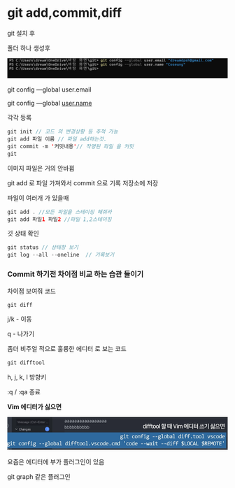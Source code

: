 # git add,commit,diff


git 설치 후 

폴더 하나 생성후 

![image.png](./git%20add,commit,diff/image.png)

git config —global user.email

git config —global [user.name](http://user.name) 

각각 등록 

```java
git init // 코드 의 변경상황 등 추적 가능
git add 파일 이름 // 파일 add하는것.
git commit -m '커밋내용'// 작명된 파일 을 커밋
git
```

이미지 파일은 거의 안바뀜 

git add 로 파일 가져와서 commit 으로 기록 저장소에 저장 

파일이 여러개 가 있을때 

```java
git add . //모든 파일을 스테이징 해줘라 
git add 파일1 파일2 //파일 1,2스테이징
```

깃 상태 확인 

```java
git status // 상태창 보기  
git log --all --oneline  // 기록보기
```

### Commit 하기전 차이점 비교 하는 습관 들이기

차이점 보여줘 코드

```java
git diff
```

j/k - 이동

q - 나가기 

좀더 비주얼 적으로 훌륭한 에디터 로 보는 코드

```java
git difftool
```

h, j, k, l 방향키

:q   /   :qa 종료 

**Vim 에디터가 싫으면** 

![image.png](./git%20add,commit,diff/image%201.png)

요즘은 에디터에 부가 플러그인이 있음 

git graph 같은 플러그인